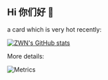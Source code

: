 ## Hi 你们好 👋

a card which is very hot recently:

[![ZWN's GitHub stats](https://github-readme-stats.vercel.app/api?username=ZWN2001)](https://github.com/anuraghazra/github-readme-stats)

More details:

![Metrics](https://metrics.lecoq.io/ZWN2001?template=classic&config.timezone=Asia%2FShanghai)
